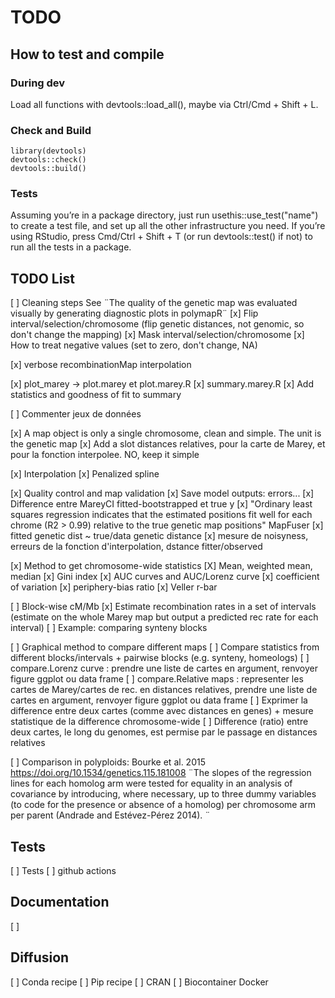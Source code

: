# TODO

## How to test and compile


### During dev

Load all functions with devtools::load_all(), maybe via Ctrl/Cmd + Shift + L.


### Check and Build

```
library(devtools)
devtools::check()
devtools::build()
```

### Tests

Assuming you’re in a package directory, just run usethis::use_test("name") to create a test file, and set up all the other infrastructure you need. If you’re using RStudio, press Cmd/Ctrl + Shift + T (or run devtools::test() if not) to run all the tests in a package.




## TODO List

[ ] Cleaning steps
See ¨The quality of the genetic map was evaluated visually by generating diagnostic plots in polymapR¨
[x] Flip interval/selection/chromosome (flip genetic distances, not genomic, so don't change the mapping)
[x] Mask interval/selection/chromosome
[x] How to treat negative values (set to zero, don't change, NA)


[x] verbose recombinationMap interpolation


[x] plot_marey -> plot.marey et plot.marey.R
[x] summary.marey.R
[x] Add statistics and goodness of fit to summary


[ ] Commenter jeux de données


[x] A map object is only a single chromosome, clean and simple. The unit is the genetic map
[x] Add a slot distances relatives, pour la carte de Marey, et pour la fonction interpolee. NO, keep it simple


[x] Interpolation
      [x] Penalized spline


[x] Quality control and map validation
      [x] Save model outputs: errors...
      [x] Difference entre MareyCI fitted-bootstrapped et true y
      [x] "Ordinary least squares regression indicates that the estimated positions fit well for each chrome (R2 > 0.99) relative to the true genetic map positions" MapFuser
      [x] fitted genetic dist ~ true/data genetic distance
      [x] mesure de noisyness, erreurs de la fonction d'interpolation, dstance fitter/observed

 





[x] Method to get chromosome-wide statistics
      [X] Mean, weighted mean, median
      [x] Gini index
      [x] AUC curves and AUC/Lorenz curve
      [x] coefficient of variation
      [x] periphery-bias ratio
      [x] Veller r-bar
      

[ ] Block-wise cM/Mb
      [x] Estimate recombination rates in a set of intervals (estimate on the whole Marey map but output a predicted rec rate for each interval)
      [ ] Example: comparing synteny blocks
      
[ ] Graphical method to compare different maps
      [ ] Compare statistics from different blocks/intervals + pairwise blocks (e.g. synteny, homeologs)
      [ ] compare.Lorenz curve : prendre une liste de cartes en argument, renvoyer figure ggplot ou data frame
      [ ] compare.Relative maps : representer les cartes de Marey/cartes de rec. en distances relatives, prendre une liste de cartes en argument, renvoyer figure ggplot ou data frame
      [ ] Exprimer la difference entre deux cartes (comme avec distances en genes) + mesure statistique de la difference chromosome-wide
      [ ] Difference (ratio) entre deux cartes, le long du genomes, est permise par le passage en distances relatives
      


[ ] Comparison in polyploids: Bourke et al. 2015 https://doi.org/10.1534/genetics.115.181008
¨The slopes of the regression lines for each homolog arm were tested for equality in an analysis of covariance by introducing, where necessary, up to three dummy variables (to code for the presence or absence of a homolog) per chromosome arm per parent (Andrade and Estévez-Pérez 2014). ¨


## Tests

[ ] Tests
[ ] github actions


## Documentation

[ ]


## Diffusion

[ ] Conda recipe
[ ] Pip recipe
[ ] CRAN
[ ] Biocontainer Docker
